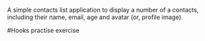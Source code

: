 A simple contacts list application to display a number of a contacts, including their name, email, age and avatar (or, profile image).

#Hooks practise exercise
